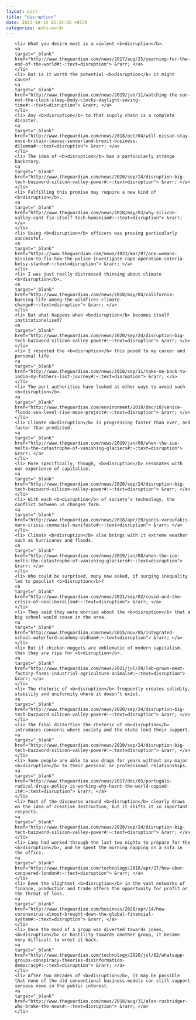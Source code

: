```yaml
---
layout: post
title: "disruption"
date: 2023-10-10 12:34:56 +0530
categories: auto-words
---
```

<ol>

    <li> What you desire most is a violent <b>disruption</b>.
    <a 
    target="_blank" 
    href="http://www.theguardian.com/news/2017/aug/25/yearning-for-the-end-of-the-world#:~:text=disruption"> &rarr; </a>
    </li>
    <li> But is it worth the potential <b>disruption</b> it might cause?
    <a 
    target="_blank" 
    href="http://www.theguardian.com/news/2019/jan/11/watching-the-sun-not-the-clock-sleep-body-clocks-daylight-saving-time#:~:text=disruption"> &rarr; </a>
    </li>
    <li> Any <b>disruption</b> to that supply chain is a complete disaster.
    <a 
    target="_blank" 
    href="http://www.theguardian.com/news/2018/oct/04/will-nissan-stay-once-britain-leaves-sunderland-brexit-business-dilemma#:~:text=disruption"> &rarr; </a>
    </li>
    <li> The idea of <b>disruption</b> has a particularly strange backstory.
    <a 
    target="_blank" 
    href="http://www.theguardian.com/news/2020/sep/24/disruption-big-tech-buzzword-silicon-valley-power#:~:text=disruption"> &rarr; </a>
    </li>
    <li> Fulfilling this promise may require a new kind of <b>disruption</b>.
    <a 
    target="_blank" 
    href="http://www.theguardian.com/news/2018/may/03/why-silicon-valley-cant-fix-itself-tech-humanism#:~:text=disruption"> &rarr; </a>
    </li>
    <li> Using <b>disruption</b> officers was proving particularly successful.
    <a 
    target="_blank" 
    href="https://www.theguardian.com/news/2023/mar/07/one-womans-mission-to-fix-how-the-police-investigate-rape-operation-soteria-betsy-stanko#:~:text=disruption"> &rarr; </a>
    </li>
    <li> I was just really distressed thinking about climate <b>disruption</b>.
    <a 
    target="_blank" 
    href="http://www.theguardian.com/news/2018/may/04/california-burning-life-among-the-wildfires-climate-change#:~:text=disruption"> &rarr; </a>
    </li>
    <li> But what happens when <b>disruption</b> becomes itself institutionalised?
    <a 
    target="_blank" 
    href="http://www.theguardian.com/news/2020/sep/24/disruption-big-tech-buzzword-silicon-valley-power#:~:text=disruption"> &rarr; </a>
    </li>
    <li> I resented the <b>disruption</b> this posed to my career and personal life.
    <a 
    target="_blank" 
    href="http://www.theguardian.com/news/2018/sep/11/take-me-back-to-india-my-fathers-last-journey#:~:text=disruption"> &rarr; </a>
    </li>
    <li> The port authorities have looked at other ways to avoid such <b>disruption</b>.
    <a 
    target="_blank" 
    href="http://www.theguardian.com/environment/2019/dec/10/venice-floods-sea-level-rise-mose-project#:~:text=disruption"> &rarr; </a>
    </li>
    <li> Climate <b>disruption</b> is progressing faster than ever, and faster than predicted.
    <a 
    target="_blank" 
    href="http://www.theguardian.com/news/2019/jan/08/when-the-ice-melts-the-catastrophe-of-vanishing-glaciers#:~:text=disruption"> &rarr; </a>
    </li>
    <li> More specifically, though, <b>disruption</b> resonates with our experience of capitalism.
    <a 
    target="_blank" 
    href="http://www.theguardian.com/news/2020/sep/24/disruption-big-tech-buzzword-silicon-valley-power#:~:text=disruption"> &rarr; </a>
    </li>
    <li> With each <b>disruption</b> of society’s technology, the conflict between us changes form.
    <a 
    target="_blank" 
    href="http://www.theguardian.com/news/2018/apr/20/yanis-varoufakis-marx-crisis-communist-manifesto#:~:text=disruption"> &rarr; </a>
    </li>
    <li> Climate <b>disruption</b> also brings with it extreme weather such as hurricanes and floods.
    <a 
    target="_blank" 
    href="http://www.theguardian.com/news/2019/jan/08/when-the-ice-melts-the-catastrophe-of-vanishing-glaciers#:~:text=disruption"> &rarr; </a>
    </li>
    <li> Who could be surprised, many now asked, if surging inequality led to populist <b>disruption</b>?
    <a 
    target="_blank" 
    href="http://www.theguardian.com/news/2021/sep/02/covid-and-the-crisis-of-neoliberalism#:~:text=disruption"> &rarr; </a>
    </li>
    <li> They said they were worried about the <b>disruption</b> that a big school would cause in the area.
    <a 
    target="_blank" 
    href="http://www.theguardian.com/news/2015/nov/05/integrated-school-waterford-academy-oldham#:~:text=disruption"> &rarr; </a>
    </li>
    <li> But if chicken nuggets are emblematic of modern capitalism, then they are ripe for <b>disruption</b>.
    <a 
    target="_blank" 
    href="http://www.theguardian.com/news/2021/jul/29/lab-grown-meat-factory-farms-industrial-agriculture-animals#:~:text=disruption"> &rarr; </a>
    </li>
    <li> The rhetoric of <b>disruption</b> frequently creates solidity, stability and uniformity where it doesn’t exist.
    <a 
    target="_blank" 
    href="http://www.theguardian.com/news/2020/sep/24/disruption-big-tech-buzzword-silicon-valley-power#:~:text=disruption"> &rarr; </a>
    </li>
    <li> The final distortion the rhetoric of <b>disruption</b> introduces concerns where society and the state lend their support.
    <a 
    target="_blank" 
    href="http://www.theguardian.com/news/2020/sep/24/disruption-big-tech-buzzword-silicon-valley-power#:~:text=disruption"> &rarr; </a>
    </li>
    <li> Some people are able to use drugs for years without any major <b>disruption</b> to their personal or professional relationships.
    <a 
    target="_blank" 
    href="http://www.theguardian.com/news/2017/dec/05/portugals-radical-drugs-policy-is-working-why-hasnt-the-world-copied-it#:~:text=disruption"> &rarr; </a>
    </li>
    <li> Most of the discourse around <b>disruption</b> clearly draws on the idea of creative destruction, but it shifts it in important respects.
    <a 
    target="_blank" 
    href="http://www.theguardian.com/news/2020/sep/24/disruption-big-tech-buzzword-silicon-valley-power#:~:text=disruption"> &rarr; </a>
    </li>
    <li> Lamy had worked through the last two nights to prepare for the <b>disruption</b>, and he spent the morning napping on a sofa in the office.
    <a 
    target="_blank" 
    href="http://www.theguardian.com/technology/2016/apr/27/how-uber-conquered-london#:~:text=disruption"> &rarr; </a>
    </li>
    <li> Even the slightest <b>disruption</b> in the vast networks of finance, production and trade offers the opportunity for profit or the threat of loss.
    <a 
    target="_blank" 
    href="http://www.theguardian.com/business/2020/apr/14/how-coronavirus-almost-brought-down-the-global-financial-system#:~:text=disruption"> &rarr; </a>
    </li>
    <li> Once the mood of a group was diverted towards jokes, <b>disruption</b> or hostility towards another group, it became very difficult to wrest it back.
    <a 
    target="_blank" 
    href="http://www.theguardian.com/technology/2020/jul/02/whatsapp-groups-conspiracy-theories-disinformation-democracy#:~:text=disruption"> &rarr; </a>
    </li>
    <li> After two decades of <b>disruption</b>, it may be possible that none of the old conventional business models can still support serious news in the public interest.
    <a 
    target="_blank" 
    href="http://www.theguardian.com/news/2018/aug/31/alan-rusbridger-who-broke-the-news#:~:text=disruption"> &rarr; </a>
    </li>